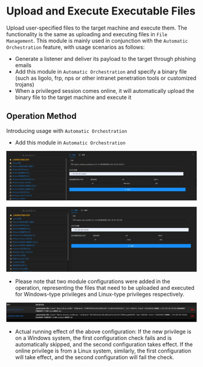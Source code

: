 # Upload and Execute Executable Files

Upload user-specified files to the target machine and execute them.
The functionality is the same as uploading and executing files in `File Management`. This module is mainly used in conjunction with the `Automatic Orchestration` feature, with usage scenarios as follows:

+ Generate a listener and deliver its payload to the target through phishing emails
+ Add this module in `Automatic Orchestration` and specify a binary file (such as ligolo, frp, nps or other intranet penetration tools or customized trojans)
+ When a privileged session comes online, it will automatically upload the binary file to the target machine and execute it

## Operation Method

Introducing usage with `Automatic Orchestration`

+ Add this module in `Automatic Orchestration`

![](img\Execution_CommandAndScriptingInterpreter_UploadAndExec\1.webp)

![](img\Execution_CommandAndScriptingInterpreter_UploadAndExec\2.webp)

+ Please note that two module configurations were added in the operation, representing the files that need to be uploaded and executed for Windows-type privileges and Linux-type privileges respectively.

![](img\Execution_CommandAndScriptingInterpreter_UploadAndExec\3.webp)

+ Actual running effect of the above configuration: If the new privilege is on a Windows system, the first configuration check fails and is automatically skipped, and the second configuration takes effect. If the online privilege is from a Linux system, similarly, the first configuration will take effect, and the second configuration will fail the check.
